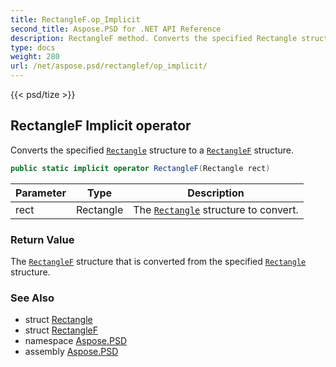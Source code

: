 ```yaml
---
title: RectangleF.op_Implicit
second_title: Aspose.PSD for .NET API Reference
description: RectangleF method. Converts the specified Rectangle structure to a RectangleF structure
type: docs
weight: 280
url: /net/aspose.psd/rectanglef/op_implicit/
---
```

{{< psd/tize >}}
## RectangleF Implicit operator

Converts the specified [`Rectangle`](../../rectangle/) structure to a [`RectangleF`](../) structure.

```csharp
public static implicit operator RectangleF(Rectangle rect)
```

| Parameter | Type | Description |
| --- | --- | --- |
| rect | Rectangle | The [`Rectangle`](../../rectangle/) structure to convert. |

### Return Value

The [`RectangleF`](../) structure that is converted from the specified [`Rectangle`](../../rectangle/) structure.

### See Also

* struct [Rectangle](../../rectangle/)
* struct [RectangleF](../)
* namespace [Aspose.PSD](../../rectanglef/)
* assembly [Aspose.PSD](../../../)



